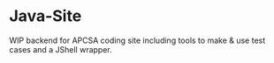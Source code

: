 # Java-Site
WIP backend for APCSA coding site including tools to make & use test cases and a JShell wrapper.
